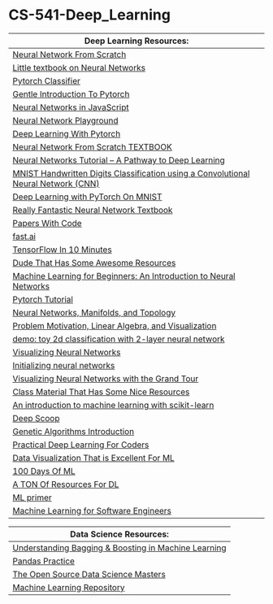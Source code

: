 # CS-541-Deep_Learning

| Deep Learning Resources: |
|-|
| [Neural Network From Scratch](https://drscotthawley.github.io/blog/2019/01/30/My-First-Neural-Network.html) |
| [Little textbook on Neural Networks](https://minitorch.github.io/) |
| [Pytorch Classifier](https://pytorch.org/tutorials/beginner/blitz/cifar10_tutorial.html) |
| [Gentle Introduction To Pytorch](https://towardsdatascience.com/from-pytorch-to-pytorch-lightning-a-gentle-introduction-b371b7caaf09) |
| [Neural Networks in JavaScript](https://www.robinwieruch.de/neural-networks-deeplearnjs-javascript) |
| [Neural Network Playground](https://playground.tensorflow.org/#activation=tanh&batchSize=10&dataset=circle&regDataset=reg-plane&learningRate=0.03&regularizationRate=0&noise=0&networkShape=4,2&seed=0.00867&showTestData=false&discretize=false&percTrainData=50&x=true&y=true&xTimesY=false&xSquared=false&ySquared=false&cosX=false&sinX=false&cosY=false&sinY=false&collectStats=false&problem=classification&initZero=false&hideText=false) |
| [Deep Learning With Pytorch](https://pytorch.org/tutorials/beginner/deep_learning_60min_blitz.html) |
| [Neural Network From Scratch TEXTBOOK](https://nnfs.io/) |
| [Neural Networks Tutorial – A Pathway to Deep Learning](https://adventuresinmachinelearning.com/neural-networks-tutorial/) |
| [MNIST Handwritten Digits Classification using a Convolutional Neural Network (CNN)](https://towardsdatascience.com/mnist-handwritten-digits-classification-using-a-convolutional-neural-network-cnn-af5fafbc35e9) |
| [Deep Learning with PyTorch On MNIST](https://medium.com/datadriveninvestor/deep-learning-with-pytorch-5978a8337fb9) |
| [Really Fantastic Neural Network Textbook](http://neuralnetworksanddeeplearning.com/chap1.html) |
| [Papers With Code](https://paperswithcode.com/) |
| [fast.ai](https://www.fast.ai/) |
| [TensorFlow In 10 Minutes](https://mlfromscratch.com/tensorflow-2/) |
| [Dude That Has Some Awesome Resources](http://tullo.ch/) |
| [Machine Learning for Beginners: An Introduction to Neural Networks](https://victorzhou.com/blog/intro-to-neural-networks/) |
| [Pytorch Tutorial](https://github.com/dsgiitr/d2l-pytorch) |
| [Neural Networks, Manifolds, and Topology](https://colah.github.io/posts/2014-03-NN-Manifolds-Topology/) |
| [Problem Motivation, Linear Algebra, and Visualization](https://atcold.github.io/pytorch-Deep-Learning/en/week01/01-3/) |
| [demo: toy 2d classification with 2-layer neural network](https://cs.stanford.edu/people/karpathy/convnetjs//demo/classify2d.html) |
| [Visualizing Neural Networks](https://www.kaggle.com/getting-started/205160) |
| [Initializing neural networks](https://www.deeplearning.ai/ai-notes/initialization/) |
| [Visualizing Neural Networks with the Grand Tour](https://distill.pub/2020/grand-tour/) |
| [Class Material That Has Some Nice Resources](http://cs109.github.io/2015/pages/videos.html) |
| [An introduction to machine learning with scikit-learn](https://scikit-learn.org/stable/tutorial/basic/tutorial.html) |
| [Deep Scoop](https://deepscoop.scoopml.app/) |
| [Genetic Algorithms Introduction](https://qarchli.github.io/2020-11-15-genetic-algorithms/) |
| [Practical Deep Learning For Coders](https://course.fast.ai/) |
| [Data Visualization That is Excellent For ML](https://github.com/facontidavide/PlotJuggler) |
| [100 Days Of ML](https://github.com/Avik-Jain/100-Days-Of-ML-Code) |
| [A TON Of Resources For DL](https://github.com/ashishpatel26/500-AI-Machine-learning-Deep-learning-Computer-vision-NLP-Projects-with-code) |
| [ML primer](https://www.confetti.ai/assets/ml-primer/ml_primer.pdf) |
| [Machine Learning for Software Engineers](https://github.com/ZuzooVn/machine-learning-for-software-engineers) |


| Data Science Resources: |
|-|
| [Understanding Bagging & Boosting in Machine Learning](https://datamahadev.com/understanding-bagging-boosting-in-machine-learning/) |
| [Pandas Practice](https://pandaspractice.com/) |
| [The Open Source Data Science Masters](http://datasciencemasters.org/) |
| [Machine Learning Repository](https://archive.ics.uci.edu/ml/datasets.php) |
